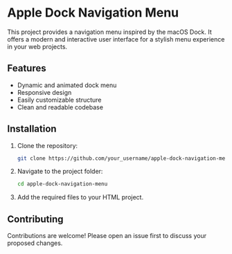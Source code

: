 # Apple Dock Navigation Menu

This project provides a navigation menu inspired by the macOS Dock. It offers a modern and interactive user interface for a stylish menu experience in your web projects.

## Features

- Dynamic and animated dock menu
- Responsive design
- Easily customizable structure
- Clean and readable codebase

## Installation

1. Clone the repository:
    ```bash
    git clone https://github.com/your_username/apple-dock-navigation-menu.git
    ```
2. Navigate to the project folder:
    ```bash
    cd apple-dock-navigation-menu
    ```
3. Add the required files to your HTML project.

## Contributing

Contributions are welcome! Please open an issue first to discuss your proposed changes.
